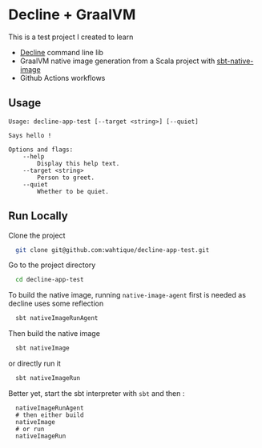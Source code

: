 # Decline + GraalVM

This is a test project I created to learn

- [Decline](https://ben.kirw.in/decline/) command line lib
- GraalVM native image generation from a Scala project with [sbt-native-image](https://github.com/scalameta/sbt-native-image)
- Github Actions workflows

## Usage

```
Usage: decline-app-test [--target <string>] [--quiet]

Says hello !

Options and flags:
    --help
        Display this help text.
    --target <string>
        Person to greet.
    --quiet
        Whether to be quiet.
```

## Run Locally

Clone the project

```bash
  git clone git@github.com:wahtique/decline-app-test.git
```

Go to the project directory

```bash
  cd decline-app-test
```

To build the native image, running `native-image-agent` first is needed as decline uses some reflection

```bash
  sbt nativeImageRunAgent
```

Then build the native image

```bash
  sbt nativeImage
```

or directly run it

```bash
  sbt nativeImageRun
```

Better yet, start the sbt interpreter with `sbt` and then :

```shell
  nativeImageRunAgent
  # then either build
  nativeImage
  # or run
  nativeImageRun
```
